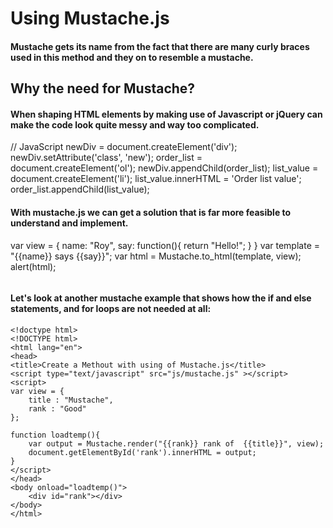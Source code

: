 # Using Mustache.js

#### Mustache gets its name from the fact that there are many curly braces used in this method and they on to resemble a mustache.

## Why the need for Mustache?

#### When shaping HTML elements by making use of Javascript or jQuery can make the code look quite messy and way too complicated.

// JavaScript
newDiv = document.createElement('div');
newDiv.setAttribute('class', 'new');
order_list = document.createElement('ol');
newDiv.appendChild(order_list);
list_value = document.createElement('li');
list_value.innerHTML = 'Order list value';
order_list.appendChild(list_value);

#### With mustache.js we can get a solution that is far more feasible to understand and implement.

var view = {
    name: "Roy",
    say: function(){
        return "Hello!";
    }
}
var template = "{{name}} says {{say}}";
var html = Mustache.to_html(template, view);
alert(html);

```So as we can see the code is simpler and provides us a dynamic template
```

#### Let's look at another mustache example that shows how the if and else statements, and for loops are not needed at all:

```
<!doctype html>
<!DOCTYPE html>
<html lang="en">
<head>
<title>Create a Methout with using of Mustache.js</title>
<script type="text/javascript" src="js/mustache.js" ></script>
<script>
var view = {
    title : "Mustache",
    rank : "Good"
};

function loadtemp(){
    var output = Mustache.render("{{rank}} rank of  {{title}}", view);
    document.getElementById('rank').innerHTML = output;
}
</script>
</head>
<body onload="loadtemp()">
    <div id="rank"></div>
</body>
</html>
```
